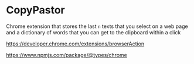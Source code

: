 # CopyPastor

Chrome extension that stores the last `n` texts that you select on a web page and a dictionary of words that you can get to the clipboard within a click

https://developer.chrome.com/extensions/browserAction

https://www.npmjs.com/package/@types/chrome